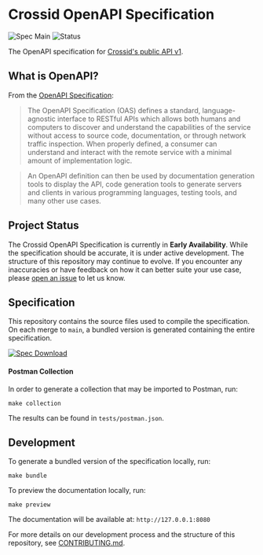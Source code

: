 # Crossid OpenAPI Specification

![Spec Main](https://github.com/crossid/api-openapi/workflows/Spec%20Main/badge.svg) ![Status](https://img.shields.io/badge/Status-Early%20Availability-blue)

The OpenAPI specification for [Crossid's public API v1](https://developers.crossid.io/api).

## What is OpenAPI?

From the [OpenAPI Specification](https://swagger.io/specification/):

> The OpenAPI Specification (OAS) defines a standard, language-agnostic interface to RESTful APIs which allows both humans and computers to discover and understand the capabilities of the service without access to source code, documentation, or through network traffic inspection. When properly defined, a consumer can understand and interact with the remote service with a minimal amount of implementation logic.

> An OpenAPI definition can then be used by documentation generation tools to display the API, code generation tools to generate servers and clients in various programming languages, testing tools, and many other use cases.

## Project Status

The Crossid OpenAPI Specification is currently in **Early Availability**. While the specification should be accurate, it is under active development. The structure of this repository may continue to evolve. If you encounter any inaccuracies or have feedback on how it can better suite your use case, please [open an issue](https://github.com/crossid/api-openapi/issues/new) to let us know.

## Specification

This repository contains the source files used to compile the specification. On each merge to `main`, a bundled version is generated containing the entire specification.

[![Spec Download](https://img.shields.io/badge/Download-OpenAPI%20v3%20Spec-blue?style=for-the-badge&logo=crossid)](https://developer.crossid.io/spec-ci/crossid-public.v1.yaml)

#### Postman Collection

In order to generate a collection that may be imported to Postman, run:

    make collection

The results can be found in `tests/postman.json`.

## Development

To generate a bundled version of the specification locally, run:

    make bundle

To preview the documentation locally, run:

    make preview

The documentation will be available at: `http://127.0.0.1:8080`

For more details on our development process and the structure of this repository, see [CONTRIBUTING.md](/CONTRIBUTING.md).
